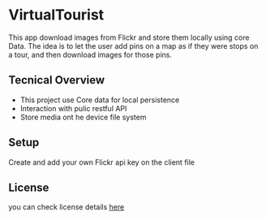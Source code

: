 # VirtualTourist

This app download images from Flickr and store them locally using core Data. The idea is to let the user add pins on a map as if they were stops on a tour, and then download images for those pins.

## Tecnical Overview

- This project use Core data for local persistence
- Interaction with pulic restful API
- Store media ont he device file system

## Setup

Create and add your own Flickr api key on the client file

## License

you can check license details [here](https://github.com/byronap120/VirtualTourist/blob/master/LICENSE) 
